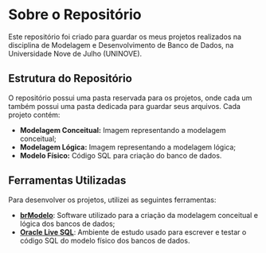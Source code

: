 # Sobre o Repositório

Este repositório foi criado para guardar os meus projetos realizados na disciplina de Modelagem e Desenvolvimento de Banco de Dados, na Universidade Nove de Julho (UNINOVE).

## Estrutura do Repositório
O repositório possui uma pasta reservada para os projetos, onde cada um também possui uma pasta dedicada para guardar seus arquivos. Cada projeto contém:

- **Modelagem Conceitual:** Imagem representando a modelagem conceitual;
- **Modelagem Lógica:** Imagem representando a modelagem lógica;
- **Modelo Físico:** Código SQL para criação do banco de dados.

## Ferramentas Utilizadas

Para desenvolver os projetos, utilizei as seguintes ferramentas:

- **[brModelo](http://www.sis4.com/brModelo/)**: Software utilizado para a criação da modelagem conceitual e lógica dos bancos de dados;
- **[Oracle Live SQL](https://livesql.oracle.com/apex/f?p=590:1000:0)**: Ambiente de estudo usado para escrever e testar o código SQL do modelo físico dos bancos de dados.
